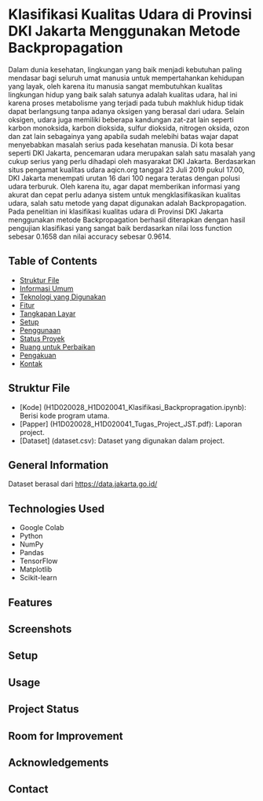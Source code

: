 # **Klasifikasi Kualitas Udara di Provinsi DKI Jakarta Menggunakan Metode Backpropagation**

Dalam dunia kesehatan, lingkungan yang baik menjadi kebutuhan paling mendasar bagi seluruh umat manusia 
untuk mempertahankan kehidupan yang layak, oleh karena itu manusia sangat membutuhkan kualitas lingkungan 
hidup yang baik salah satunya adalah kualitas udara, hal ini karena proses metabolisme yang terjadi pada tubuh 
makhluk hidup tidak dapat berlangsung tanpa adanya oksigen yang berasal dari udara. Selain oksigen, udara juga 
memiliki beberapa kandungan zat-zat lain seperti karbon monoksida, karbon dioksida, sulfur dioksida, nitrogen 
oksida, ozon dan zat lain sebagainya yang apabila sudah melebihi batas wajar dapat menyebabkan masalah serius 
pada kesehatan manusia. Di kota besar seperti DKI Jakarta, pencemaran udara merupakan salah satu masalah yang 
cukup serius yang perlu dihadapi oleh masyarakat DKI Jakarta. Berdasarkan situs pengamat kualitas udara 
aqicn.org tanggal 23 Juli 2019 pukul 17.00, DKI Jakarta menempati urutan 16 dari 100 negara teratas dengan 
polusi udara terburuk. Oleh karena itu, agar dapat memberikan informasi yang akurat dan cepat perlu adanya 
sistem untuk mengklasifikasikan kualitas udara, salah satu metode yang dapat digunakan adalah Backpropagation. 
Pada penelitian ini klasifikasi kualitas udara di Provinsi DKI Jakarta menggunakan metode Backpropagation
berhasil diterapkan dengan hasil pengujian klasifikasi yang sangat baik berdasarkan nilai loss function sebesar 
0.1658 dan nilai accuracy sebesar 0.9614.

## Table of Contents
- [Struktur File](##Struktur-File)
- [Informasi Umum](#informasi-umum)
- [Teknologi yang Digunakan](#teknologi-yang-digunakan)
- [Fitur](#fitur)
- [Tangkapan Layar](#tangkapan-layar)
- [Setup](#setup)
- [Penggunaan](#penggunaan)
- [Status Proyek](#status-proyek)
- [Ruang untuk Perbaikan](#ruang-untuk-perbaikan)
- [Pengakuan](#pengakuan)
- [Kontak](#kontak)

## Struktur File
- [Kode]      (H1D020028_H1D020041_Klasifikasi_Backpropragation.ipynb): Berisi kode program utama.
- [Papper]    (H1D020028_H1D020041_Tugas_Project_JST.pdf): Laporan project.
- [Dataset]   (dataset.csv): Dataset yang digunakan dalam project.

## General Information
Dataset berasal dari https://data.jakarta.go.id/

## Technologies Used
- Google Colab
- Python
- NumPy
- Pandas
- TensorFlow
- Matplotlib
- Scikit-learn

## Features
## Screenshots
## Setup
## Usage
## Project Status
## Room for Improvement
## Acknowledgements
## Contact
